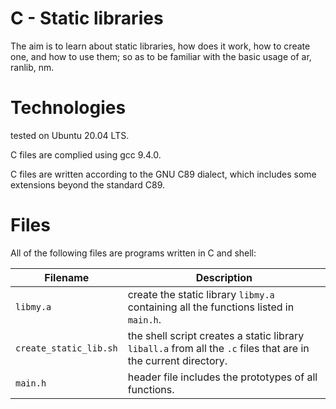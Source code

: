 # C - Static libraries

The aim is to learn about static libraries, how does it work, how to create one, and how to use them; so as to be familiar with the basic usage of ar, ranlib, nm.

# Technologies

tested on Ubuntu 20.04 LTS.

C files are complied using gcc 9.4.0.

C files are written according to the GNU C89 dialect, which includes some extensions beyond the standard C89.

# Files

All of the following files are programs written in C and shell:

| Filename               | Description
| ---------------------- | -------------------------------------------------------------------------------------------------------- 
| `libmy.a`              | create the static library `libmy.a` containing all the functions listed in `main.h`.
| `create_static_lib.sh` | the shell script creates a static library `liball.a` from all the `.c` files that are in the current directory.
| `main.h`               | header file includes the prototypes of all functions.
